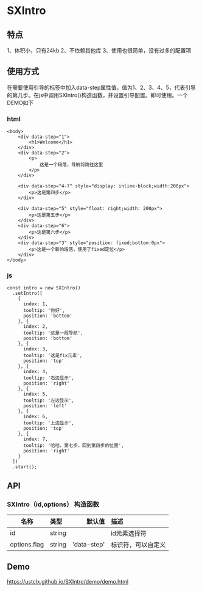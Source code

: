 # SXIntro
## 特点
1、体积小，只有24kb
2、不依赖其他库
3、使用也很简单，没有过多的配置项


## 使用方式
在需要使用引导的标签中加入data-step属性值，值为1、2、3、4、5，代表引导的第几步。在js中调用SXIntro()构造函数，并设置引导配置。即可使用。一个DEMO如下
### html

```
<body>
	<div data-step="1">
		<h1>Welcome</h1>
	</div>
	<div data-step="2">
		<p>
			这是一个段落，导航将跳往这里
		</p>
	</div>

	<div data-step="4-7" style="display: inline-block;width:200px">
		<p>这是第四步</p>
	</div>

	<div data-step="5" style="float: right;width: 200px">
		<p>这是第五步</p>
	</div>
	<div data-step="6">
		<p>这是第六步</p>
	</div>
	<div data-step="3" style="position: fixed;bottom:0px">
		<p>这是一个新的段落，使用了fixed定位</p>
	</div>
</body>
```

### js
```
const intro = new SXIntro()
  .setIntro([
    {
      index: 1,
      tooltip: '你好',
      position: 'bottom'
    }, {
      index: 2,
      tooltip: '这是一段导航',
      position: 'bottom'
    }, {
      index: 3,
      tooltip: '这是fix元素',
      position: 'top'
    }, {
      index: 4,
      tooltip: '右边显示',
      position: 'right'
    }, {
      index: 5,
      tooltip: '左边显示',
      position: 'left'
    }, {
      index: 6,
      tooltip: '上边显示',
      position: 'top'
    }, {
      index: 7,
      tooltip: '哈哈，第七步，回到第四步的位置',
      position: 'right'
    }
  ])
  .start();
```

## API

### SXIntro（id,options） 构造函数

| 名称   |      类型      |  默认值 | 描述 |
|----------|:-------------|------:|:------|
| id |  string |  |  id元素选择符 |
| options.flag |    string   |   'data-step' | 标识符，可以自定义 |





## Demo
https://ustclx.github.io/SXIntro/demo/demo.html
